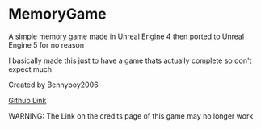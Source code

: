 # MemoryGame
A simple memory game made in Unreal Engine 4 then ported to Unreal Engine 5 for no reason

I basically made this just to have a game thats actually complete so don't expect much

Created by Bennyboy2006

[Github Link](https://github.com/Bennyboy2006)

WARNING: The Link on the credits page of this game may no longer work
